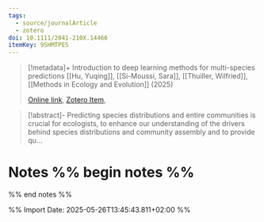 ```yaml
---
tags:
  - source/journalArticle
  - zotero
doi: 10.1111/2041-210X.14466
itemKey: 9SHMTPES
---
```

>[!metadata]+
> Introduction to deep learning methods for multi-species predictions
> [[Hu, Yuqing]], [[Si-Moussi, Sara]], [[Thuiller, Wilfried]], 
> [[Methods in Ecology and Evolution]] (2025)
> 
> [Online link](https://besjournals.onlinelibrary.wiley.com/doi/10.1111/2041-210X.14466), [Zotero Item](zotero://select/library/items/9SHMTPES), 

>[!abstract]-
>Predicting species distributions and entire communities is crucial for ecologists, to enhance our understanding of the drivers behind species distributions and community assembly and to provide qu...

# Notes %% begin notes %%

%% end notes %%




%% Import Date: 2025-05-26T13:45:43.811+02:00 %%
